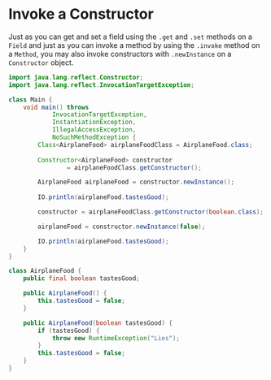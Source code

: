 # Invoke a Constructor

Just as you can get and set a field using the `.get` and `.set` methods on a `Field` and just as you can invoke
a method by using the `.invoke` method on a `Method`, you may also
invoke constructors with `.newInstance` on a `Constructor` object.

```java
import java.lang.reflect.Constructor;
import java.lang.reflect.InvocationTargetException;

class Main {
    void main() throws
            InvocationTargetException,
            InstantiationException,
            IllegalAccessException,
            NoSuchMethodException {
        Class<AirplaneFood> airplaneFoodClass = AirplaneFood.class;
        
        Constructor<AirplaneFood> constructor
                = airplaneFoodClass.getConstructor();

        AirplaneFood airplaneFood = constructor.newInstance();
        
        IO.println(airplaneFood.tastesGood);

        constructor = airplaneFoodClass.getConstructor(boolean.class);

        airplaneFood = constructor.newInstance(false);

        IO.println(airplaneFood.tastesGood);
    }
}

class AirplaneFood {
    public final boolean tastesGood;

    public AirplaneFood() {
        this.tastesGood = false;
    }

    public AirplaneFood(boolean tastesGood) {
        if (tastesGood) {
            throw new RuntimeException("Lies");
        }
        this.tastesGood = false;
    }
}
```
